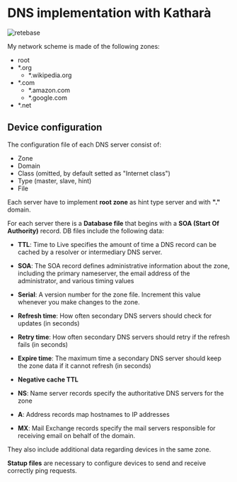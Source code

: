 # DNS implementation with Katharà


![retebase](https://github.com/Ayaril/KathaDNS/assets/80338147/4ea547c7-1042-4857-b528-5e069e938c13)

My network scheme is made of the following zones:
  - root 
  - *.org
    - *.wikipedia.org
  - *.com
    - *.amazon.com
    - *.google.com
  - *.net

## Device configuration

The configuration file of each DNS server consist of: 
  - Zone
  - Domain
  - Class (omitted, by default setted as "Internet class")
  - Type (master, slave, hint)
  - File

Each server have to implement **root zone** as hint type server and with **"."** domain.

For each server there is a **Database file** that begins with a **SOA (Start Of Authority)** record.
DB files include the following data:
  - **TTL**:
    Time to Live specifies the amount of time a DNS record can be cached by a resolver or intermediary DNS server.
  - **SOA**:
    The SOA record defines administrative information about the zone, including the primary nameserver, the email address of the administrator, and various timing values
  - **Serial**:
    A version number for the zone file. Increment this value whenever you make changes to the zone.
  - **Refresh time**:
    How often secondary DNS servers should check for updates (in seconds)
  - **Retry time**:
    How often secondary DNS servers should retry if the refresh fails (in seconds)
  - **Expire time**:
    The maximum time a secondary DNS server should keep the zone data if it cannot refresh (in seconds)
  - **Negative cache TTL**

  - **NS**:
    Name server records specify the authoritative DNS servers for the zone
  - **A**:
    Address records map hostnames to IP addresses
  - **MX**:
    Mail Exchange records specify the mail servers responsible for receiving email on behalf of the domain.
    
They also include additional data regarding devices in the same zone.

**Statup files** are necessary to configure devices to send and receive correctly ping requests.
